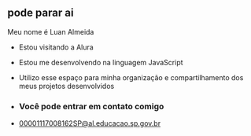 ## pode parar ai

Meu nome é Luan Almeida

- Estou visitando a Alura
- Estou me desenvolvendo na linguagem JavaScript
- Utilizo esse espaço para minha organização e compartilhamento dos meus projetos desenvolvidos

- ### Você pode entrar em contato comigo

- 00001117008162SP@al.educacao.sp.gov.br

